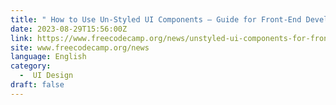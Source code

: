 ```yaml
---
title: " How to Use Un-Styled UI Components – Guide for Front-End Developers "
date: 2023-08-29T15:56:00Z
link: https://www.freecodecamp.org/news/unstyled-ui-components-for-front-end-developers/?utm_medium=RSS&utm_source=news.12bit.vn
site: www.freecodecamp.org/news
language: English
category:
  -  UI Design 
draft: false
---
```

